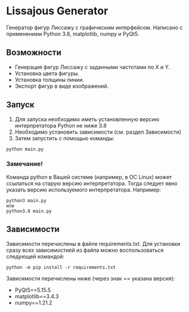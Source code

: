 # Lissajous Generator

Генератор фигур Лиссажу с графическим интерфейсом.
Написано с применением Python 3.8, matplotlib, numpy и PyQt5.

## Возможности
* Генерация фигур Лиссажу с заданными частотами по X и Y.
* Установка цвета фигуры.
* Установка толщины линии.
* Экспорт фигур в виде изображений.

## Запуск
1. Для запуска необходимо иметь установленную версию интерпретатора Python не ниже 3.8
2. Необходимо установить зависимости (см. раздел Зависимости)
3. Затем запустить с помощью команды:
```
python main.py
```
### Замечание!
Команда python в Вашей системе (например, в ОС Linux) может ссылаться на старую версию интерпретатора.
Тогда следует явно указать версию используемого интерпретатора. Например:
```
python3 main.py
или
python3.8 main.py
```

## Зависимости
Зависимости перечислены в файле requirements.txt.
Для установки сразу всех зависимостией из файла можно воспользоваться следующей командой:
```
python -m pip install -r requirements.txt
```
Зависимости перечислены ниже (через знак == указана версия):
* PyQt5==5.15.5
* matplotlib==3.4.3
* numpy==1.21.2
